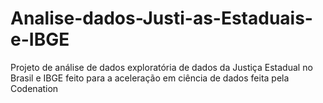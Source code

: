 # Analise-dados-Justi-as-Estaduais-e-IBGE
Projeto de análise de dados exploratória de dados da Justiça Estadual no Brasil e IBGE feito para a aceleração em ciência de dados feita pela Codenation
